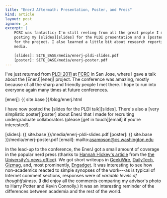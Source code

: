 ```yaml
---
title: "EnerJ Aftermath: Presentation, Poster, and Press"
kind: article
layout: post
ignore: _x
excerpt: |
    FCRC was fantastic; I'm still reeling from all the great people I met. I'm
    posting my [slides][slides] for the PLDI presentation and a [poster][poster]
    for the project. I also learned a little bit about research reporting in the
    media.

    [slides]: SITE_BASE/media/enerj-pldi-slides.pdf
    [poster]: SITE_BASE/media/enerj-poster.pdf
---
```

I've just returned from [PLDI 2011][pldi] at [FCRC][fcrc] in San Jose, where I
gave a talk about the [EnerJ][enerj] project. The conference was amazing, mostly
because of all the sharp and friendly people I met there. I hope to run into
everyone again many times at future conferences.

[pldi]: http://pldi11.cs.utah.edu/
[fcrc]: http://www.acm.org/fcrc/
[enerj]: {{ site.base }}/blog/enerj.html

I have now posted the [slides for the PLDI talk][slides]. There's also a [very
simplistic poster][poster] about EnerJ that I made for recruiting undergraduate
collaborators (please [get in touch][email] if you're interested!).

[slides]: {{ site.base }}/media/enerj-pldi-slides.pdf
[poster]: {{ site.base }}/media/enerj-poster.pdf
[email]: mailto:asampson@cs.washington.edu

In the lead-up to the conference, the EnerJ got a small amount of coverage in
the popular nerd press (thanks to [Hannah Hickey's article][pr] from the
[the University's news office][news]). We got short writeups in
[GeekWire][geekwire], [DailyTech][dt],
[Gizmag][gizmag], and, most prominently, [Engadget][engadget]. It was
interesting to see how non-academics reacted to simple synopses of the work---as
is typical of Internet comment sections, responses were of *variable levels of
thoughtfulness*. (I did enjoy all the comments comparing my advisor's photo to
Harry Potter and Kevin Connolly.) It was an interesting reminder of the
differences between academia and the rest of the world.

[geekwire]: http://www.geekwire.com/2011/uw-researchers-develop-trick-devices-energy
[news]: http://www.washington.edu/news/
[pr]: http://www.washington.edu/news/articles/code-green-energy-efficient-programming-to-curb-computers2019-power-use
[dt]: http://www.dailytech.com/Letting+Your+Phone+Make+Mistakes+Could+Extend+its+Battery+Life/article21789.htm
[engadget]: http://www.engadget.com/2011/06/03/enerj-power-saving-system-prioritizes-cpu-voltage-may-reduce-en/
[gizmag]: http://www.gizmag.com/energj-power-saving-system-computer-chips/18791/
